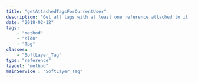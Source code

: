 ```yaml
---
title: "getAttachedTagsForCurrentUser"
description: "Get all tags with at least one reference attached to it for the current account. The total items header for this method contains the total number of attached tags even if a result limit is applied. "
date: "2018-02-12"
tags:
    - "method"
    - "sldn"
    - "Tag"
classes:
    - "SoftLayer_Tag"
type: "reference"
layout: "method"
mainService : "SoftLayer_Tag"
---
```

